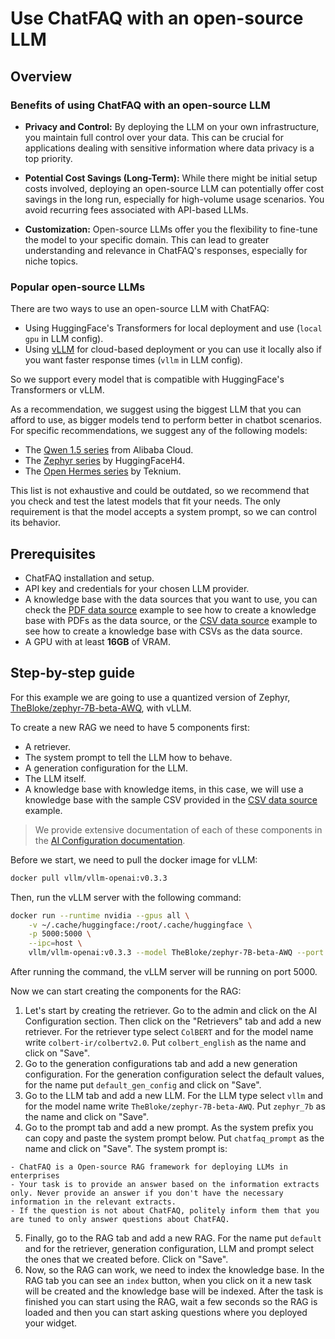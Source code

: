 # Use ChatFAQ with an open-source LLM

## Overview

### Benefits of using ChatFAQ with an open-source LLM

- **Privacy and Control:**  By deploying the LLM on your own infrastructure, you maintain full control over your data. This can be crucial for applications dealing with sensitive information where data privacy is a top priority.

- **Potential Cost Savings (Long-Term):** While there might be initial setup costs involved, deploying an open-source LLM can potentially offer cost savings in the long run, especially for high-volume usage scenarios. You avoid recurring fees associated with API-based LLMs.

- **Customization:** Open-source LLMs offer you the flexibility to fine-tune the model to your specific domain. This can lead to greater understanding and relevance in ChatFAQ's responses, especially for niche topics.

### Popular open-source LLMs

There are two ways to use an open-source LLM with ChatFAQ:

- Using HuggingFace's Transformers for local deployment and use (`local gpu` in LLM config).
- Using [vLLM](https://github.com/vllm-project/vllm) for cloud-based deployment or you can use it locally also if you want faster response times (`vllm` in LLM config).

So we support every model that is compatible with HuggingFace's Transformers or vLLM.

As a recommendation, we suggest using the biggest LLM that you can afford to use, as bigger models tend to perform better in chatbot scenarios. For specific recommendations, we suggest any of the following models:

- The [Qwen 1.5 series](https://huggingface.co/collections/Qwen/qwen15-65c0a2f577b1ecb76d786524) from Alibaba Cloud.
- The [Zephyr series](https://huggingface.co/HuggingFaceH4) by HuggingFaceH4.
- The [Open Hermes series](https://huggingface.co/collections/teknium/open-hermes-652ff011fcb6dd376c337c39) by Teknium.

This list is not exhaustive and could be outdated, so we recommend that you check and test the latest models that fit your needs. The only requirement is that the model accepts a system prompt, so we can control its behavior.

## Prerequisites

- ChatFAQ installation and setup.
- API key and credentials for your chosen LLM provider.
- A knowledge base with the data sources that you want to use, you can check the [PDF data source](pdf_data_source.md) example to see how to create a knowledge base with PDFs as the data source, or the [CSV data source](csv_data_source.md) example to see how to create a knowledge base with CSVs as the data source.
- A GPU with at least **16GB** of VRAM.

## Step-by-step guide

For this example we are going to use a quantized version of Zephyr, [TheBloke/zephyr-7B-beta-AWQ](https://huggingface.co/TheBloke/zephyr-7B-beta-AWQ), with vLLM.

To create a new RAG we need to have 5 components first:

- A retriever.
- The system prompt to tell the LLM how to behave.
- A generation configuration for the LLM.
- The LLM itself.
- A knowledge base with knowledge items, in this case, we will use a knowledge base with the sample CSV provided in the [CSV data source](csv_data_source.md) example.
  
> We provide extensive documentation of each of these components in the [AI Configuration documentation](../configuration/index.md).

Before we start, we need to pull the docker image for vLLM:

```bash
docker pull vllm/vllm-openai:v0.3.3
```

Then, run the vLLM server with the following command:

```bash
docker run --runtime nvidia --gpus all \
    -v ~/.cache/huggingface:/root/.cache/huggingface \
    -p 5000:5000 \
    --ipc=host \
    vllm/vllm-openai:v0.3.3 --model TheBloke/zephyr-7B-beta-AWQ --port 5000 --quantization awq --gpu-memory-utilization 0.75 --max-model-len 4096
```

After running the command, the vLLM server will be running on port 5000.

Now we can start creating the components for the RAG:

1. Let's start by creating the retriever. Go to the admin and click on the AI Configuration section. Then click on the "Retrievers" tab and add a new retriever. For the retriever type select `ColBERT` and for the model name write `colbert-ir/colbertv2.0`. Put `colbert_english` as the name and click on "Save".
2. Go to the generation configurations tab and add a new generation configuration. For the generation configuration select the default values, for the name put `default_gen_config` and click on "Save".
3. Go to the LLM tab and add a new LLM. For the LLM type select `vllm` and for the model name write `TheBloke/zephyr-7B-beta-AWQ`. Put `zephyr_7b` as the name and click on "Save".
4. Go to the prompt tab and add a new prompt. As the system prefix you can copy and paste the system prompt below. Put `chatfaq_prompt` as the name and click on "Save". The system prompt is:

```plaintext
- ChatFAQ is a Open-source RAG framework for deploying LLMs in enterprises
- Your task is to provide an answer based on the information extracts only. Never provide an answer if you don't have the necessary information in the relevant extracts.
- If the question is not about ChatFAQ, politely inform them that you are tuned to only answer questions about ChatFAQ.
```

5. Finally, go to the RAG tab and add a new RAG. For the name put `default` and for the retriever, generation configuration, LLM and prompt select the ones that we created before. Click on "Save".
6. Now, so the RAG can work, we need to index the knowledge base. In the RAG tab you can see an `index` button, when you click on it a new task will be created and the knowledge base will be indexed. After the task is finished you can start using the RAG, wait a few seconds so the RAG is loaded and then you can start asking questions where you deployed your widget.
